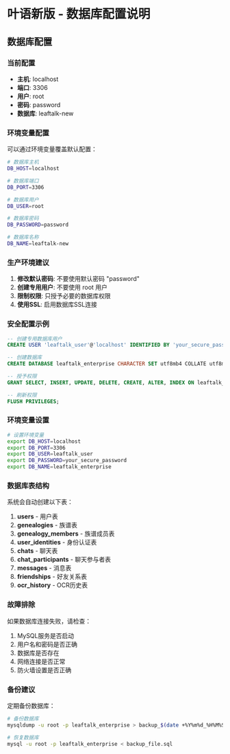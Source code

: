 # 叶语新版 - 数据库配置说明

## 数据库配置

### 当前配置
- **主机**: localhost
- **端口**: 3306
- **用户**: root
- **密码**: password
- **数据库**: leaftalk-new

### 环境变量配置

可以通过环境变量覆盖默认配置：

```bash
# 数据库主机
DB_HOST=localhost

# 数据库端口
DB_PORT=3306

# 数据库用户
DB_USER=root

# 数据库密码
DB_PASSWORD=password

# 数据库名称
DB_NAME=leaftalk-new
```

### 生产环境建议

1. **修改默认密码**: 不要使用默认密码 "password"
2. **创建专用用户**: 不要使用 root 用户
3. **限制权限**: 只授予必要的数据库权限
4. **使用SSL**: 启用数据库SSL连接

### 安全配置示例

```sql
-- 创建专用数据库用户
CREATE USER 'leaftalk_user'@'localhost' IDENTIFIED BY 'your_secure_password';

-- 创建数据库
CREATE DATABASE leaftalk_enterprise CHARACTER SET utf8mb4 COLLATE utf8mb4_unicode_ci;

-- 授予权限
GRANT SELECT, INSERT, UPDATE, DELETE, CREATE, ALTER, INDEX ON leaftalk_enterprise.* TO 'leaftalk_user'@'localhost';

-- 刷新权限
FLUSH PRIVILEGES;
```

### 环境变量设置

```bash
# 设置环境变量
export DB_HOST=localhost
export DB_PORT=3306
export DB_USER=leaftalk_user
export DB_PASSWORD=your_secure_password
export DB_NAME=leaftalk_enterprise
```

### 数据库表结构

系统会自动创建以下表：

1. **users** - 用户表
2. **genealogies** - 族谱表
3. **genealogy_members** - 族谱成员表
4. **user_identities** - 身份认证表
5. **chats** - 聊天表
6. **chat_participants** - 聊天参与者表
7. **messages** - 消息表
8. **friendships** - 好友关系表
9. **ocr_history** - OCR历史表

### 故障排除

如果数据库连接失败，请检查：

1. MySQL服务是否启动
2. 用户名和密码是否正确
3. 数据库是否存在
4. 网络连接是否正常
5. 防火墙设置是否正确

### 备份建议

定期备份数据库：

```bash
# 备份数据库
mysqldump -u root -p leaftalk_enterprise > backup_$(date +%Y%m%d_%H%M%S).sql

# 恢复数据库
mysql -u root -p leaftalk_enterprise < backup_file.sql
```
